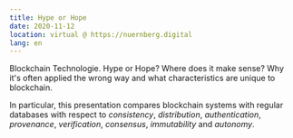 ```yaml
---
title: Hype or Hope
date: 2020-11-12
location: virtual @ https://nuernberg.digital
lang: en
---
```


Blockchain Technologie. Hype or Hope? Where does it make sense? Why it's often
applied the wrong way and what characteristics are unique to blockchain.

In particular, this presentation compares blockchain systems with regular
databases with respect to *consistency*, *distribution*, *authentication*,
*provenance*, *verification*, *consensus*, *immutability* and *autonomy*.
